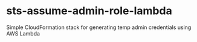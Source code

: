 # sts-assume-admin-role-lambda
Simple CloudFormation stack for generating temp admin credentials using AWS Lambda
